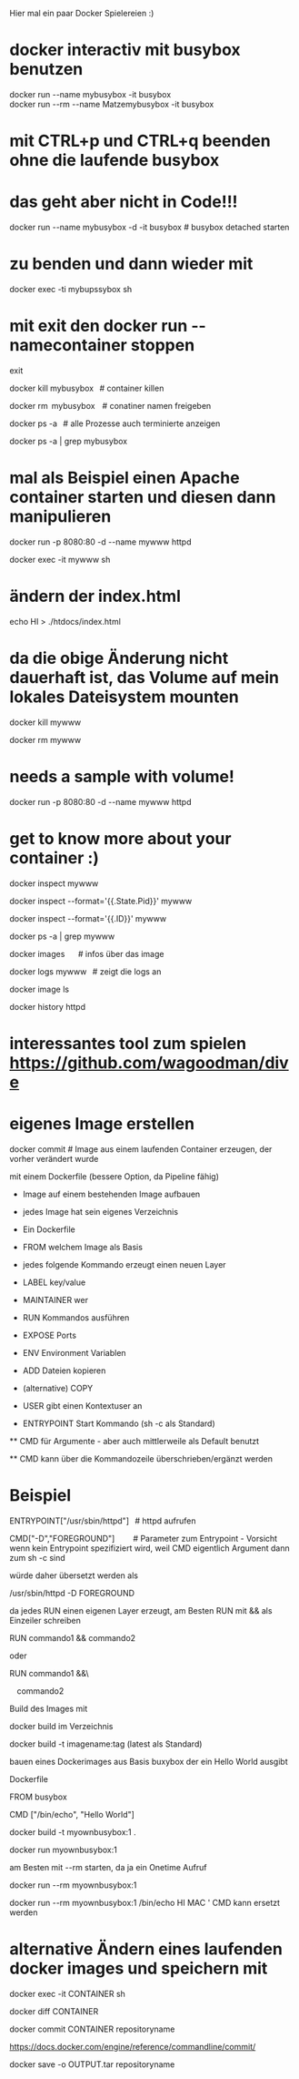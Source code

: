 Hier mal ein paar Docker Spielereien :) 


 

# docker interactiv mit busybox benutzen 

docker run --name mybusybox -it busybox  
docker run --rm --name Matzemybusybox -it busybox  

# mit CTRL+p und CTRL+q beenden ohne die laufende busybox  

# das geht aber nicht in Code!!! 

docker run --name mybusybox -d -it busybox # busybox detached starten 

# zu benden und dann wieder mit 

docker exec -ti mybupssybox sh 

# mit exit den docker run --namecontainer stoppen 

exit 

docker kill mybusybox   # container killen 

docker rm  mybusybox    # conatiner namen freigeben 

docker ps -a   # alle Prozesse auch terminierte anzeigen 

docker ps -a | grep mybusybox 

# mal als Beispiel einen Apache container starten und diesen dann manipulieren 

docker run -p 8080:80 -d --name mywww httpd 

docker exec -it mywww sh 

# ändern der index.html 

echo HI > ./htdocs/index.html 

# da die obige Änderung nicht dauerhaft ist, das Volume auf mein lokales Dateisystem mounten 

docker kill mywww 

docker rm mywww 

# needs a sample with volume! 

docker run -p 8080:80 -d --name mywww httpd 

# get to know more about your container :) 

docker inspect mywww 

docker inspect --format='{{.State.Pid}}' mywww 

docker inspect --format='{{.ID}}' mywww 

docker ps -a | grep mywww 

 

docker images       # infos über das image 

docker logs mywww   # zeigt die logs an 

docker image ls 

docker history httpd 

# interessantes tool zum spielen https://github.com/wagoodman/dive 

# eigenes Image erstellen 

docker commit # Image aus einem laufenden Container erzeugen, der vorher verändert wurde 

mit einem Dockerfile (bessere Option, da Pipeline fähig) 

* Image auf einem bestehenden Image aufbauen 

* jedes Image hat sein eigenes Verzeichnis 

* Ein Dockerfile 

* FROM welchem Image als Basis 

* jedes folgende Kommando erzeugt einen neuen Layer 

* LABEL key/value 

* MAINTAINER wer 

* RUN Kommandos ausführen 

* EXPOSE Ports 

* ENV Environment Variablen 

* ADD Dateien kopieren 

* (alternative) COPY 

* USER gibt einen Kontextuser an 

* ENTRYPOINT Start Kommando (sh -c als Standard) 

** CMD für Argumente - aber auch mittlerweile als Default benutzt 

** CMD kann über die Kommandozeile überschrieben/ergänzt werden 

# Beispiel 

ENTRYPOINT["/usr/sbin/httpd"]   # httpd aufrufen 

CMD["-D","FOREGROUND"]          # Parameter zum Entrypoint - Vorsicht wenn kein Entrypoint spezifiziert wird, weil CMD eigentlich Argument dann zum sh -c sind 

würde daher übersetzt werden als 

/usr/sbin/httpd -D FOREGROUND 

da jedes RUN einen eigenen Layer erzeugt, am Besten RUN mit && als Einzeiler schreiben 

RUN commando1 && commando2 

oder 

RUN commando1 &&\ 

    commando2 

Build des Images mit 

docker build im Verzeichnis 

docker build -t imagename:tag (latest als Standard) 

bauen eines Dockerimages aus Basis buxybox der ein Hello World ausgibt 

Dockerfile 

FROM busybox 

CMD ["/bin/echo", "Hello World"] 

docker build -t myownbusybox:1 . 

docker run myownbusybox:1 

am Besten mit --rm starten, da ja ein Onetime Aufruf 

docker run --rm myownbusybox:1 

docker run --rm myownbusybox:1 /bin/echo HI MAC ' CMD kann ersetzt werden 

# alternative Ändern eines laufenden docker images und speichern mit 

docker exec -it CONTAINER sh 

docker diff CONTAINER 

docker commit CONTAINER repositoryname 

https://docs.docker.com/engine/reference/commandline/commit/ 

docker save -o OUTPUT.tar repositoryname 